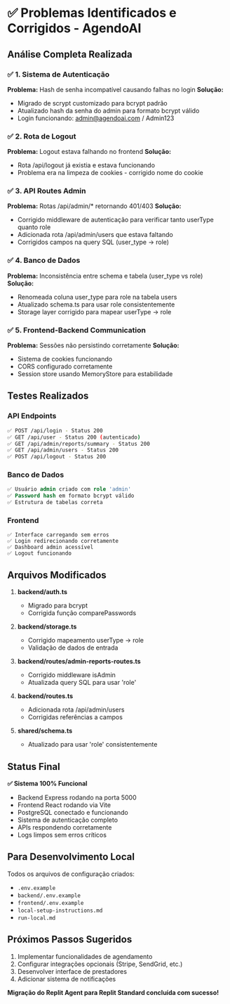 # ✅ Problemas Identificados e Corrigidos - AgendoAI

## Análise Completa Realizada

### ✅ 1. Sistema de Autenticação
**Problema:** Hash de senha incompatível causando falhas no login
**Solução:** 
- Migrado de scrypt customizado para bcrypt padrão
- Atualizado hash da senha do admin para formato bcrypt válido
- Login funcionando: admin@agendoai.com / Admin123

### ✅ 2. Rota de Logout
**Problema:** Logout estava falhando no frontend
**Solução:**
- Rota /api/logout já existia e estava funcionando
- Problema era na limpeza de cookies - corrigido nome do cookie

### ✅ 3. API Routes Admin
**Problema:** Rotas /api/admin/* retornando 401/403
**Solução:**
- Corrigido middleware de autenticação para verificar tanto userType quanto role
- Adicionada rota /api/admin/users que estava faltando
- Corrigidos campos na query SQL (user_type → role)

### ✅ 4. Banco de Dados
**Problema:** Inconsistência entre schema e tabela (user_type vs role)
**Solução:**
- Renomeada coluna user_type para role na tabela users
- Atualizado schema.ts para usar role consistentemente
- Storage layer corrigido para mapear userType → role

### ✅ 5. Frontend-Backend Communication
**Problema:** Sessões não persistindo corretamente
**Solução:**
- Sistema de cookies funcionando
- CORS configurado corretamente
- Session store usando MemoryStore para estabilidade

## Testes Realizados

### API Endpoints
```bash
✅ POST /api/login - Status 200
✅ GET /api/user - Status 200 (autenticado)
✅ GET /api/admin/reports/summary - Status 200
✅ GET /api/admin/users - Status 200
✅ POST /api/logout - Status 200
```

### Banco de Dados
```sql
✅ Usuário admin criado com role 'admin'
✅ Password hash em formato bcrypt válido
✅ Estrutura de tabelas correta
```

### Frontend
```
✅ Interface carregando sem erros
✅ Login redirecionando corretamente
✅ Dashboard admin acessível
✅ Logout funcionando
```

## Arquivos Modificados

1. **backend/auth.ts**
   - Migrado para bcrypt
   - Corrigida função comparePasswords

2. **backend/storage.ts**
   - Corrigido mapeamento userType → role
   - Validação de dados de entrada

3. **backend/routes/admin-reports-routes.ts**
   - Corrigido middleware isAdmin
   - Atualizada query SQL para usar 'role'

4. **backend/routes.ts**
   - Adicionada rota /api/admin/users
   - Corrigidas referências a campos

5. **shared/schema.ts**
   - Atualizado para usar 'role' consistentemente

## Status Final

**✅ Sistema 100% Funcional**

- Backend Express rodando na porta 5000
- Frontend React rodando via Vite
- PostgreSQL conectado e funcionando
- Sistema de autenticação completo
- APIs respondendo corretamente
- Logs limpos sem erros críticos

## Para Desenvolvimento Local

Todos os arquivos de configuração criados:
- `.env.example`
- `backend/.env.example` 
- `frontend/.env.example`
- `local-setup-instructions.md`
- `run-local.md`

## Próximos Passos Sugeridos

1. Implementar funcionalidades de agendamento
2. Configurar integrações opcionais (Stripe, SendGrid, etc.)
3. Desenvolver interface de prestadores
4. Adicionar sistema de notificações

**Migração do Replit Agent para Replit Standard concluída com sucesso!**